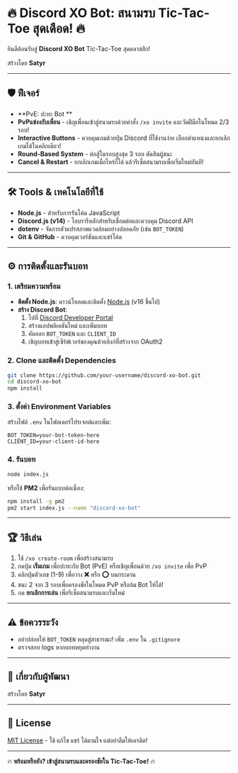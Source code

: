 # 🔥 Discord XO Bot: สนามรบ Tic-Tac-Toe สุดเดือด! 🔥

ยินดีต้อนรับสู่ **Discord XO Bot** Tic-Tac-Toe สุดคลาสสิก!

สร้างโดย **Satyr**

---

## 🛡️ ฟีเจอร์
- **PvE: ปะทะ Bot **  
- **PvPแข่งงกับเพื่อน** - เชิญเพื่อนเข้าสู่สนามรบด้วยคำสั่ง `/xo invite` และวัดฝีมือในโหมด 2/3 รอบ!  
- **Interactive Buttons** - ควบคุมเกมด้วยปุ่ม Discord ที่ใช้งานง่าย เลือกตำแหน่งและยกเลิกเกมได้ในคลิกเดียว!  
- **Round-Based System** - ต่อสู้ในรอบสูงสุด 3 รอบ ตัดสินผู้ชนะ  
- **Cancel & Restart** - ยกเลิกเกมเมื่อไหร่ก็ได้ แล้วรีเซ็ตสนามรบเพื่อเริ่มใหม่ทันที!

---

## 🛠️ Tools & เทคโนโลยีที่ใช้
- **Node.js** - สำหรับการรันโค้ด JavaScript  
- **Discord.js (v14)** - ไลบรารีหลักสำหรับเชื่อมต่อและควบคุม Discord API  
- **dotenv** - จัดการตัวแปรสภาพแวดล้อมอย่างปลอดภัย (เช่น `BOT_TOKEN`)  
- **Git & GitHub** - ควบคุมเวอร์ชันและแชร์โค้ด  

---

## ⚙️ การติดตั้งและรันบอท

### 1. เตรียมความพร้อม
- **ติดตั้ง Node.js**: ดาวน์โหลดและติดตั้ง [Node.js](https://nodejs.org/) (v16 ขึ้นไป)  
- **สร้าง Discord Bot**:  
  1. ไปที่ [Discord Developer Portal](https://discord.com/developers/applications)  
  2. สร้างแอปพลิเคชันใหม่ และเพิ่มบอท  
  3. คัดลอก `BOT_TOKEN` และ `CLIENT_ID`  
  4. เชิญบอทเข้าสู่เซิร์ฟเวอร์ของคุณด้วยลิงก์ที่สร้างจาก OAuth2  

### 2. Clone และติดตั้ง Dependencies
```bash
git clone https://github.com/your-username/discord-xo-bot.git
cd discord-xo-bot
npm install
```

### 3. ตั้งค่า Environment Variables
สร้างไฟล์ `.env` ในโฟลเดอร์โปรเจกต์และเพิ่ม:  
```
BOT_TOKEN=your-bot-token-here
CLIENT_ID=your-client-id-here
```

### 4. รันบอท
```bash
node index.js
```
หรือใช้ **PM2** เพื่อรันแบบต่อเนื่อง:  
```bash
npm install -g pm2
pm2 start index.js --name "discord-xo-bot"
```

---

## 🏆 วิธีเล่น
1. ใช้ `/xo create-room` เพื่อสร้างสนามรบ  
2. กดปุ่ม **เริ่มเกม** เพื่อปะทะกับ Bot (PvE) หรือเชิญเพื่อนด้วย `/xo invite` เพื่อ PvP  
3. คลิกปุ่มตัวเลข (1-9) เพื่อวาง **❌** หรือ **⭕** บนกระดาน  
4. ชนะ 2 จาก 3 รอบเพื่อครองชัยในโหมด PvP หรือล้ม Bot ให้ได้!  
5. กด **ยกเลิกการเล่น** เพื่อรีเซ็ตสนามรบและเริ่มใหม่  

---

## ⚠️ ข้อควรระวัง
- อย่าปล่อยให้ `BOT_TOKEN` หลุดสู่สาธารณะ! เพิ่ม `.env` ใน `.gitignore`  
- ตรวจสอบ logs หากบอทหยุดทำงาน  

---

## 🤖 เกี่ยวกับผู้พัฒนา
สร้างโดย **Satyr**

---

## 📜 License
[MIT License](LICENSE) - ใช้ แก้ไข แชร์ ได้ตามใจ แต่อย่าลืมให้เครดิต!

---

🔥 **พร้อมหรือยัง? เข้าสู่สนามรบและครองชัยใน Tic-Tac-Toe!** 🔥